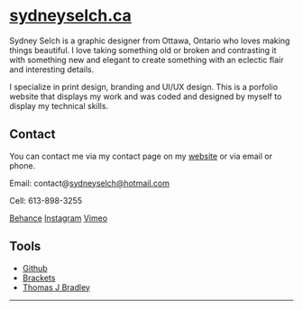 
# [sydneyselch.ca](https://sydneyselch.ca/)

Sydney Selch is a graphic designer from Ottawa, Ontario who loves making things beautiful. I love taking something old or broken and contrasting it with something new and elegant to create something with an eclectic flair and interesting details. 

I specialize in print design, branding and UI/UX design. 
This is a porfolio website that displays my work and was coded and designed by myself to display my technical skills.

## Contact
You can contact me via my contact page on my [website](https://sydneyselch.ca/) or via email or phone.

Email: contact@sydneyselch@hotmail.com

Cell: 613-898-3255

[Behance](https://www.behance.net/sydneyselch) 
[Instagram](https://instagram.com/sydneyselch) 
[Vimeo](https://vimeo.com/user36330223) 


## Tools
- [Github](https://github.com/)
- [Brackets](https://brackets.io/)
- [Thomas J Bradley](https://github.com/thomasjbradley)

--- 
